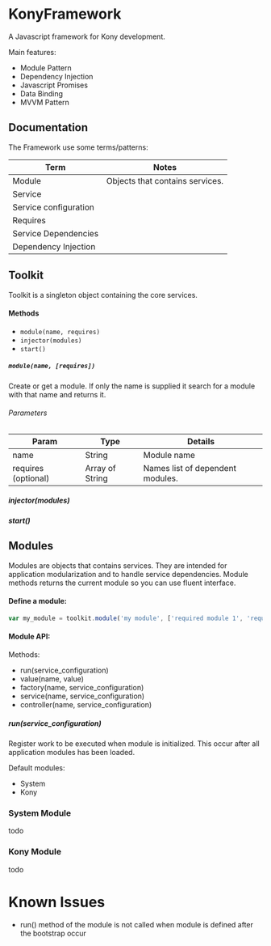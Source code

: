 # KonyFramework

A Javascript framework for Kony development.

Main features:
- Module Pattern
- Dependency Injection
- Javascript Promises
- Data Binding
- MVVM Pattern


## Documentation

The Framework use some terms/patterns:

Term | Notes
--- | ---
Module | Objects that contains services.
Service |
Service configuration |
Requires |
Service Dependencies |
Dependency Injection |


## Toolkit
Toolkit is a singleton object containing the core services.

#### Methods

- `module(name, requires)`
- `injector(modules)`
- `start()`

##### `module(name, [requires])`
Create or get a module. If only the name is supplied it search for a module with that name and returns it.

###### Parameters

Param | Type | Details
--- | --- | ---
name | String | Module name
requires (optional) | Array of String | Names list of dependent modules. 

##### injector(modules)

##### start()

## Modules

Modules are objects that contains services. They are intended for application modularization and to handle service dependencies. Module methods returns the current module so you can use fluent interface.

#### Define a module:

```javascript
var my_module = toolkit.module('my module', ['required module 1', 'required module 2']);
```

#### Module API:

Methods:
- run(service_configuration)
- value(name, value)
- factory(name, service_configuration)
- service(name, service_configuration)
- controller(name, service_configuration)

##### run(service_configuration)
Register work to be executed when module is initialized. This occur after all application modules has been loaded.



Default modules:
- System
- Kony

### System Module
todo

### Kony Module
todo



# Known Issues
- run() method of the module is not called when module is defined after the bootstrap occur
